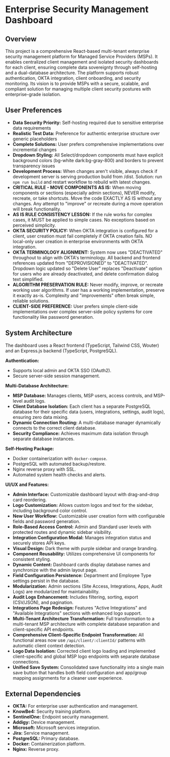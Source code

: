 # Enterprise Security Management Dashboard

## Overview
This project is a comprehensive React-based multi-tenant enterprise security management platform for Managed Service Providers (MSPs). It enables centralized client management and isolated security dashboards for each client, ensuring complete data sovereignty through self-hosting and a dual-database architecture. The platform supports robust authentication, OKTA integration, client onboarding, and security monitoring. Its vision is to provide MSPs with a secure, scalable, and compliant solution for managing multiple client security postures with enterprise-grade isolation.

## User Preferences
- **Data Security Priority:** Self-hosting required due to sensitive enterprise data requirements
- **Realistic Test Data:** Preference for authentic enterprise structure over generic placeholders
- **Complete Solutions:** User prefers comprehensive implementations over incremental changes
- **Dropdown Styling:** All Select/dropdown components must have explicit background colors (bg-white dark:bg-gray-800) and borders to prevent transparency issues
- **Development Process:** When changes aren't visible, always check if development server is serving production build from /dist. Solution: run `npm run build` and restart workflow to rebuild with latest changes.
- **CRITICAL RULE - MOVE COMPONENTS AS IS:** When moving components or sections (especially admin sections), NEVER modify, recreate, or take shortcuts. Move the code EXACTLY AS IS without any changes. Any attempt to "improve" or recreate during a move operation will break functionality.
- **AS IS RULE CONSISTENCY LESSON:** If the rule works for complex cases, it MUST be applied to simple cases. No exceptions based on perceived simplicity.
- **OKTA SECURITY POLICY:** When OKTA integration is configured for a client, user creation must fail completely if OKTA creation fails. NO local-only user creation in enterprise environments with OKTA integration.
- **OKTA TERMINOLOGY ALIGNMENT:** System now uses "DEACTIVATED" throughout to align with OKTA's terminology. All backend and frontend references updated from "DEPROVISIONED" to "DEACTIVATED". Dropdown logic updated so "Delete User" replaces "Deactivate" option for users who are already deactivated, and delete confirmation dialog text simplified.
- **ALGORITHM PRESERVATION RULE:** Never modify, improve, or recreate working user algorithms. If user has a working implementation, preserve it exactly as-is. Complexity and "improvements" often break simple, reliable solutions.
- **CLIENT-SIDE PREFERENCE:** User prefers simple client-side implementations over complex server-side policy systems for core functionality like password generation.

## System Architecture
The dashboard uses a React frontend (TypeScript, Tailwind CSS, Wouter) and an Express.js backend (TypeScript, PostgreSQL).

**Authentication:**
- Supports local admin and OKTA SSO (OAuth2).
- Secure server-side session management.

**Multi-Database Architecture:**
- **MSP Database:** Manages clients, MSP users, access controls, and MSP-level audit logs.
- **Client Database Isolation:** Each client has a separate PostgreSQL database for their specific data (users, integrations, settings, audit logs), ensuring zero data mixing.
- **Dynamic Connection Routing:** A multi-database manager dynamically connects to the correct client database.
- **Security Compliance:** Achieves maximum data isolation through separate database instances.

**Self-Hosting Package:**
- Docker containerization with `docker-compose`.
- PostgreSQL with automated backup/restore.
- Nginx reverse proxy with SSL.
- Automated system health checks and alerts.

**UI/UX and Features:**
- **Admin Interface:** Customizable dashboard layout with drag-and-drop card reordering.
- **Logo Customization:** Allows custom logos and text for the sidebar, including background color control.
- **New User Workflow:** Customizable user creation form with configurable fields and password generation.
- **Role-Based Access Control:** Admin and Standard user levels with protected routes and dynamic sidebar visibility.
- **Integration Configuration Modal:** Manages integration status and securely stores API keys.
- **Visual Design:** Dark theme with purple sidebar and orange branding.
- **Component Reusability:** Utilizes comprehensive UI components for consistent styling.
- **Dynamic Content:** Dashboard cards display database names and synchronize with the admin layout page.
- **Field Configuration Persistence:** Department and Employee Type settings persist in the database.
- **Modularization:** Admin sections (Site Access, Integrations, Apps, Audit Logs) are modularized for maintainability.
- **Audit Logs Enhancement:** Includes filtering, sorting, export (CSV/JSON), and pagination.
- **Integrations Page Redesign:** Features "Active Integrations" and "Available Integrations" sections with enhanced logo support.
- **Multi-Tenant Architecture Transformation:** Full transformation to a multi-tenant MSP architecture with complete database separation and client-specific API endpoints.
- **Comprehensive Client-Specific Endpoint Transformation:** All functional areas now use `/api/client/:clientId/` patterns with automatic client context detection.
- **Logo Data Isolation:** Corrected client logo loading and implemented client-specific and global MSP logo endpoints with separate database connections.
- **Unified Save System:** Consolidated save functionality into a single main save button that handles both field configuration and app/group mapping assignments for a cleaner user experience.

## External Dependencies
- **OKTA:** For enterprise user authentication and management.
- **KnowBe4:** Security training platform.
- **SentinelOne:** Endpoint security management.
- **Addigy:** Device management.
- **Microsoft:** Microsoft services integration.
- **Jira:** Service management.
- **PostgreSQL:** Primary database.
- **Docker:** Containerization platform.
- **Nginx:** Reverse proxy.